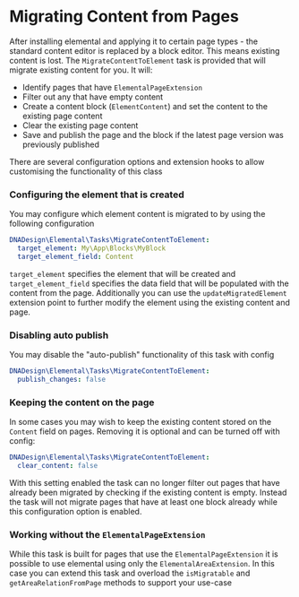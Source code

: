 # Migrating Content from Pages

After installing elemental and applying it to certain page types - the standard content editor is replaced by a block 
editor. This means existing content is lost. The `MigrateContentToElement` task is provided that will migrate existing
content for you. It will:

- Identify pages that have `ElementalPageExtension`
- Filter out any that have empty content
- Create a content block (`ElementContent`) and set the content to the existing page content
- Clear the existing page content
- Save and publish the page and the block if the latest page version was previously published

There are several configuration options and extension hooks to allow customising the functionality of this class

### Configuring the element that is created

You may configure which element content is migrated to by using the following configuration

```yml
DNADesign\Elemental\Tasks\MigrateContentToElement:
  target_element: My\App\Blocks\MyBlock
  target_element_field: Content
```

`target_element` specifies the element that will be created and `target_element_field` specifies the data field that 
will be populated with the content from the page. Additionally you can use the `updateMigratedElement` extension point 
to further modify the element using the existing content and page.

### Disabling auto publish

You may disable the "auto-publish" functionality of this task with config

```yml
DNADesign\Elemental\Tasks\MigrateContentToElement:
  publish_changes: false
```

### Keeping the content on the page

In some cases you may wish to keep the existing content stored on the `Content` field on pages. Removing it is optional
and can be turned off with config:

```yml
DNADesign\Elemental\Tasks\MigrateContentToElement:
  clear_content: false
```

With this setting enabled the task can no longer filter out pages that have already been migrated by checking if the
existing content is empty. Instead the task will not migrate pages that have at least one block already while this 
configuration option is enabled.

### Working without the `ElementalPageExtension`

While this task is built for pages that use the `ElementalPageExtension` it is possible to use elemental using only the 
`ElementalAreaExtension`. In this case you can extend this task and overload the `isMigratable` and 
`getAreaRelationFromPage` methods to support your use-case
